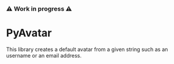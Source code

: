 ### ⚠️ Work in progress ⚠️

# PyAvatar

This library creates a default avatar from a given string such as an 
username or an email address.
